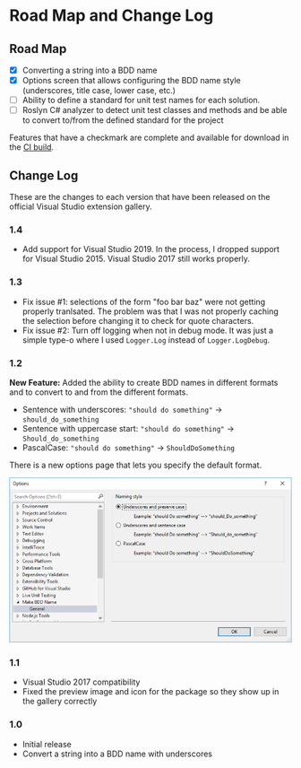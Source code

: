﻿# Road Map and Change Log

## Road Map

- [x] Converting a string into a BDD name
- [x] Options screen that allows configuring the BDD name style (underscores,
      title case, lower case, etc.)
- [ ] Ability to define a standard for unit test names for each solution.
- [ ] Roslyn C# analyzer to detect unit test classes and methods and be able to convert to/from the
      defined standard for the project

Features that have a checkmark are complete and available for download in the
[CI build](http://vsixgallery.com/extension/3ad8ab11-a54c-4f40-8926-d25d05ac7ec6/).

## Change Log

These are the changes to each version that have been released on the official
Visual Studio extension gallery.

### 1.4

- Add support for Visual Studio 2019. In the process, I dropped support for Visual Studio 2015.
  Visual Studio 2017 still works properly.

### 1.3

- Fix issue #1: selections of the form "foo bar baz" were not getting properly tranlsated. The
  problem was that I was not properly caching the selection before changing it to check for quote
  characters.
- Fix issue #2: Turn off logging when not in debug mode. It was just a simple type-o where I used
  `Logger.Log` instead of `Logger.LogDebug`.

### 1.2

**New Feature:** Added the ability to create BDD names in different formats and to convert to and from
the different formats.

- Sentence with underscores: `"should do something"` -> `should_do_something`
- Sentence with uppercase start: `"should do something"` -> `Should_do_something`
- PascalCase: `"should do something"` -> `ShouldDoSomething`

There is a new options page that lets you specify the default format.

![Options Page](art/options.png)

### 1.1

- Visual Studio 2017 compatibility
- Fixed the preview image and icon for the package so they show up in the gallery correctly

### 1.0

- Initial release
- Convert a string into a BDD name with underscores
